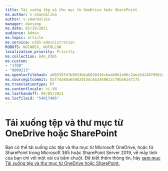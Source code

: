 ```yaml
---
title: Tải xuống tệp và thư mục từ OneDrive hoặc SharePoint
ms.author: v-smandalika
author: v-smandalika
manager: dansimp
ms.date: 02/19/2021
audience: Admin
ms.topic: article
ms.service: o365-administration
ROBOTS: NOINDEX, NOFOLLOW
localization_priority: Priority
ms.collection: Adm_O365
ms.custom:
- "1788"
- "9000213"
ms.openlocfilehash: a08539f4fb9824b6ab020416cbade061e06c24ea3414078981e39c2c10f4beee
ms.sourcegitcommit: b5f7da89a650d2915dc652449623c78be6247175
ms.translationtype: MT
ms.contentlocale: vi-VN
ms.lasthandoff: 08/05/2021
ms.locfileid: "54017406"
---
```

# <a name="download-files-and-folders-from-onedrive-or-sharepoint"></a>Tải xuống tệp và thư mục từ OneDrive hoặc SharePoint

Bạn có thể tải xuống các tệp và thư mục từ Microsoft OneDrive, hoặc từ SharePoint trong Microsoft 365 hoặc SharePoint Server 2019, về máy tính của bạn chỉ với một vài cú bấm chuột. Để biết thêm thông tin, hãy [xem mục Tải xuống tệp và thư mục từ OneDrive hoặc SharePoint.](https://support.microsoft.com/office/download-files-and-folders-from-onedrive-or-sharepoint-5c7397b7-19c7-4893-84fe-d02e8fa5df05)
